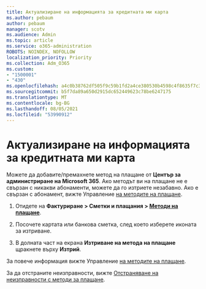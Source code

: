 ```yaml
---
title: Актуализиране на информацията за кредитната ми карта
ms.author: pebaum
author: pebaum
manager: scotv
ms.audience: Admin
ms.topic: article
ms.service: o365-administration
ROBOTS: NOINDEX, NOFOLLOW
localization_priority: Priority
ms.collection: Adm_O365
ms.custom:
- "1500001"
- "430"
ms.openlocfilehash: a4c0b38762df505f9c59b1fd2a4ce380530b4598c4f8635f7c30c7fe277f56a4
ms.sourcegitcommit: b5f7da89a650d2915dc652449623c78be6247175
ms.translationtype: MT
ms.contentlocale: bg-BG
ms.lasthandoff: 08/05/2021
ms.locfileid: "53990912"
---
```

# <a name="update-my-credit-card-information"></a>Актуализиране на информацията за кредитната ми карта

Можете да добавите/премахнете метод на плащане от **Център за администриране на Microsoft 365**. Ако методът ви на плащане не е свързан с никакви абонаменти, можете да го изтриете незабавно. Ако е свързан с абонамент, вижте Управление [на методите на плащане](https://docs.microsoft.com/microsoft-365/commerce/billing-and-payments/manage-payment-methods).

1. Отидете на **Фактуриране > Сметки и плащания > [Методи на плащане](https://go.microsoft.com/fwlink/p/?linkid=2018806)**.

2. Посочете картата или банкова сметка, след което изберете иконата за изтриване.

3. В долната част на екрана **Изтриване на метода на плащане** щракнете върху **Изтрий**.

За повече информация вижте Управление [на методите на плащане](https://docs.microsoft.com/microsoft-365/commerce/billing-and-payments/manage-payment-methods).

За да отстраните неизправности, вижте [Отстраняване на неизправности с методи за плащане](https://docs.microsoft.com/microsoft-365/commerce/billing-and-payments/manage-payment-methods#troubleshoot-payment-methods).
